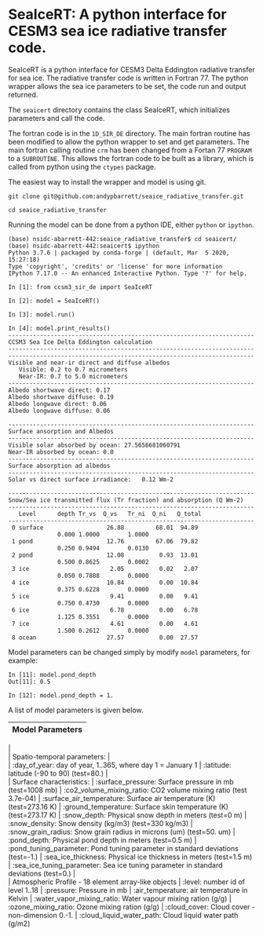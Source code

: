 # SeaIceRT: A python interface for CESM3 sea ice radiative transfer code.

SeaIceRT is a python interface for CESM3 Delta Eddington radiative
transfer for sea ice.  The radiative transfer code is written in
Fortran 77.  The python wrapper allows the sea ice parameters to be
set, the code run and output returned.

The `seaicert` directory contains the class SeaIceRT, which
initializes parameters and call the code.

The fortran code is in the `1D_SIR_DE` directory.  The main fortran
routine has been modified to allow the python wrapper to set and get
parameters.  The main fortran calling routine `crm` has been changed
from a Fortan 77 `PROGRAM` to a `SUBROUTINE`.  This allows the fortran
code to be built as a library, which is called from python using the
`ctypes` package.

The easiest way to install the wrapper and model is using git.  

```
git clone git@github.com:andypbarrett/seaice_radiative_transfer.git

cd seaice_radiative_transfer
```

Running the model can be done from a python IDE, either `python` or `ipython`.

```
(base) nsidc-abarrett-442:seaice_radiative_transfer$ cd seaicert/
(base) nsidc-abarrett-442:seaicert$ ipython
Python 3.7.6 | packaged by conda-forge | (default, Mar  5 2020, 15:27:18) 
Type 'copyright', 'credits' or 'license' for more information
IPython 7.17.0 -- An enhanced Interactive Python. Type '?' for help.

In [1]: from ccsm3_sir_de import SeaIceRT

In [2]: model = SeaIceRT()

In [3]: model.run()

In [4]: model.print_results()
----------------------------------------------------------------------
CCSM3 Sea Ice Delta Eddington calculation
----------------------------------------------------------------------
----------------------------------------------------------------------
Visible and near-ir direct and diffuse albedos
   Visible: 0.2 to 0.7 micrometers
   Near-IR: 0.7 to 5.0 micrometers
----------------------------------------------------------------------
Albedo shortwave direct: 0.17
Albedo shortwave diffuse: 0.19
Albedo longwave direct: 0.06
Albedo longwave diffuse: 0.06
 
----------------------------------------------------------------------
Surface ansorption and Albedos
----------------------------------------------------------------------
Visible solar absorbed by ocean: 27.5656681060791
Near-IR absorbed by ocean: 0.0
----------------------------------------------------------------------
Surface absorption ad albedos
----------------------------------------------------------------------
Solar vs direct surface irradiance:   0.12 Wm-2
 
----------------------------------------------------------------------
Snow/Sea ice transmitted flux (Tr fraction) and absorption (Q Wm-2)
----------------------------------------------------------------------
   Level      depth Tr_vs  Q_vs   Tr_ni  Q_ni   Q_total
----------------------------------------------------------------------
 0 surface                  26.88         68.01  94.89
              0.000 1.0000        1.0000
 1 pond                     12.76         67.06  79.82
              0.250 0.9494        0.0130
 2 pond                     12.08          0.93  13.01
              0.500 0.8625        0.0002
 3 ice                       2.05          0.02   2.07
              0.050 0.7888        0.0000
 4 ice                      10.84          0.00  10.84
              0.375 0.6228        0.0000
 5 ice                       9.41          0.00   9.41
              0.750 0.4730        0.0000
 6 ice                       6.78          0.00   6.78
              1.125 0.3551        0.0000
 7 ice                       4.61          0.00   4.61
              1.500 0.2612        0.0000
 8 ocean                    27.57          0.00  27.57
```
Model parameters can be changed simply by modify `model` parameters, for example:

```
In [11]: model.pond_depth
Out[11]: 0.5

In [12]: model.pond_depth = 1.
```

A list of model parameters is given below.

 |  Model Parameters
 |  ----------------
 |  
 |  Spatio-temporal parameters:
 |  
 |  :day_of_year: day of year, 1..365, where day 1 = January 1
 |  :latitude: latitude (-90 to 90)  (test=80.)
 |  
 |  Surface characteristics:
 |  :surface_pressure:  Surface pressure in mb (test=1008 mb)
 |  :co2_volume_mixing_ratio:  CO2 volume mixing ratio (test 3.7e-04)
 |  :surface_air_temperature:  Surface air temperature (K) (test=273.16 K)
 |  :ground_temperature:  Surface skin temperature (K) (test=273.17 K)
 |  :snow_depth:  Physical snow depth in meters (test=0 m)
 |  :snow_density:  Snow density (kg/m3) (test=330 kg/m3)
 |  :snow_grain_radius:  Snow grain radius in microns (um) (test=50. um)
 |  :pond_depth:  Physical pond depth in meters (test=0.5 m)
 |  :pond_tuning_parameter:  Pond tuning parameter in standard deviations (test=-1.)
 |  :sea_ice_thickness:  Physical ice thickness in meters (test=1.5 m)
 |  :sea_ice_tuning_parameter:  Sea ice tuning parameter in standard deviations (test=0.)
 |  
 |  Atmospheric Profile - 18 element array-like objects
 |  :level: number id of level 1..18
 |  :pressure: Pressure in mb
 |  :air_temperature: air temperature in Kelvin
 |  :water_vapor_mixing_ratio:  Water vapour mixing ration (g/g)
 |  :ozone_mixing_ratio:  Ozone mixing ration (g/g)
 |  :cloud_cover:  Cloud cover - non-dimension 0.-1.
 |  :cloud_liquid_water_path: Cloud liquid water path (g/m2)


